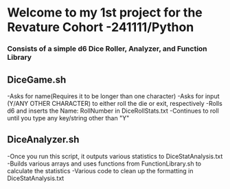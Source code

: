
# Welcome to my 1st project for the Revature Cohort -241111/Python
### Consists of a simple d6 Dice Roller, Analyzer, and Function Library

## DiceGame.sh
-Asks for name(Requires it to be longer than one character)
-Asks for input (Y/ANY OTHER CHARACTER) to either roll the die or exit, respectively
-Rolls d6 and inserts the Name: RollNumber in DiceRollStats.txt
-Continues to roll until you type any key/string other than "Y"

## DiceAnalyzer.sh
-Once you run this script, it outputs various statistics to DiceStatAnalysis.txt
-Builds various arrays and uses functions from FunctionLibrary.sh to calculate the statistics
-Various code to clean up the formatting in DiceStatAnalysis.txt


